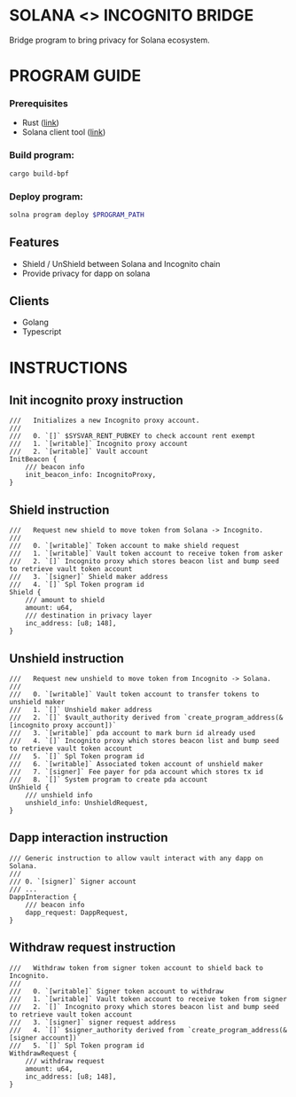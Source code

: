 # SOLANA <> INCOGNITO BRIDGE
Bridge program to bring privacy for Solana ecosystem.

# PROGRAM GUIDE

### Prerequisites
- Rust ([link](https://doc.rust-lang.org/cargo/getting-started/installation.html))
- Solana client tool ([link](https://docs.solana.com/cli/install-solana-cli-tools)) 

### Build program:

```sh
cargo build-bpf 
```

### Deploy program:

```sh
solna program deploy $PROGRAM_PATH
```

## Features

- Shield / UnShield between Solana and Incognito chain
- Provide privacy for dapp on solana

## Clients

- Golang 
- Typescript

# INSTRUCTIONS

## Init incognito proxy instruction

    ///   Initializes a new Incognito proxy account.
    ///
    ///   0. `[]` $SYSVAR_RENT_PUBKEY to check account rent exempt
    ///   1. `[writable]` Incognito proxy account
    ///   2. `[writable]` Vault account
    InitBeacon {
        /// beacon info
        init_beacon_info: IncognitoProxy,
    }

## Shield instruction

    ///   Request new shield to move token from Solana -> Incognito.
    ///
    ///   0. `[writable]` Token account to make shield request
    ///   1. `[writable]` Vault token account to receive token from asker
    ///   2. `[]` Incognito proxy which stores beacon list and bump seed to retrieve vault token account
    ///   3. `[signer]` Shield maker address
    ///   4. `[]` Spl Token program id
    Shield {
        /// amount to shield
        amount: u64,
        /// destination in privacy layer
        inc_address: [u8; 148],
    }

## Unshield instruction

    ///   Request new unshield to move token from Incognito -> Solana.
    ///
    ///   0. `[writable]` Vault token account to transfer tokens to unshield maker
    ///   1. `[]` Unshield maker address
    ///   2. `[]` $vault_authority derived from `create_program_address(&[incognito proxy account])`
    ///   3. `[writable]` pda account to mark burn id already used
    ///   4. `[]` Incognito proxy which stores beacon list and bump seed to retrieve vault token account
    ///   5. `[]` Spl Token program id
    ///   6. `[writable]` Associated token account of unshield maker
    ///   7. `[signer]` Fee payer for pda account which stores tx id
    ///   8. `[]` System program to create pda account
    UnShield {
        /// unshield info
        unshield_info: UnshieldRequest,
    }

## Dapp interaction instruction

    /// Generic instruction to allow vault interact with any dapp on Solana.
    ///
    /// 0. `[signer]` Signer account
    /// ...
    DappInteraction {
        /// beacon info
        dapp_request: DappRequest,
    }

## Withdraw request instruction

    ///   Withdraw token from signer token account to shield back to Incognito.
    ///
    ///   0. `[writable]` Signer token account to withdraw
    ///   1. `[writable]` Vault token account to receive token from signer
    ///   2. `[]` Incognito proxy which stores beacon list and bump seed to retrieve vault token account
    ///   3. `[signer]` signer request address
    ///   4. `[]` $signer_authority derived from `create_program_address(&[signer account])`
    ///   5. `[]` Spl Token program id
    WithdrawRequest {
        /// withdraw request
        amount: u64,
        inc_address: [u8; 148],
    }
